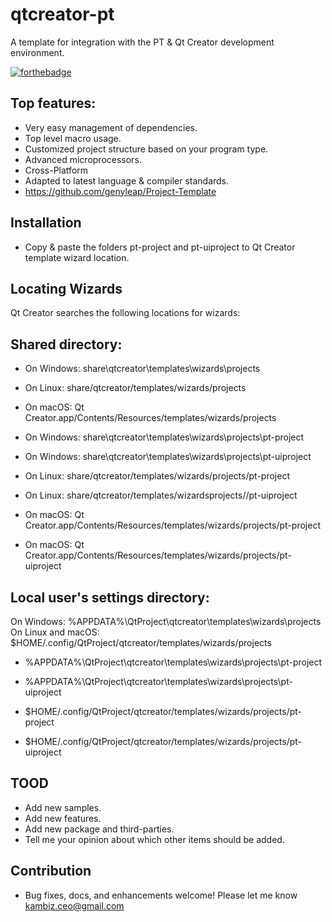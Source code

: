 # qtcreator-pt
A template for integration with the  PT &amp; Qt Creator development environment.

[![forthebadge](https://forthebadge.com/images/badges/made-with-c-plus-plus.svg)](https://forthebadge.com)

## Top features:
- Very easy management of dependencies.
- Top level macro usage.
- Customized project structure based on your program type.
- Advanced microprocessors.
- Cross-Platform
- Adapted to latest language & compiler standards.
- https://github.com/genyleap/Project-Template

## Installation

- Copy & paste the folders pt-project and pt-uiproject to Qt Creator template wizard location.

## Locating Wizards
Qt Creator searches the following locations for wizards:

## Shared directory:
- On Windows: share\qtcreator\templates\wizards\projects
- On Linux: share/qtcreator/templates/wizards/projects
- On macOS: Qt Creator.app/Contents/Resources/templates/wizards/projects

- On Windows: share\qtcreator\templates\wizards\projects\pt-project
- On Windows: share\qtcreator\templates\wizards\projects\pt-uiproject

- On Linux: share/qtcreator/templates/wizards/projects/pt-project
- On Linux: share/qtcreator/templates/wizardsprojects//pt-uiproject

- On macOS: Qt Creator.app/Contents/Resources/templates/wizards/projects/pt-project
- On macOS: Qt Creator.app/Contents/Resources/templates/wizards/projects/pt-uiproject

## Local user's settings directory:
On Windows: %APPDATA%\QtProject\qtcreator\templates\wizards\projects\
On Linux and macOS: $HOME/.config/QtProject/qtcreator/templates/wizards/projects

- %APPDATA%\QtProject\qtcreator\templates\wizards\projects\pt-project
- %APPDATA%\QtProject\qtcreator\templates\wizards\projects\pt-uiproject

- $HOME/.config/QtProject/qtcreator/templates/wizards/projects/pt-project
- $HOME/.config/QtProject/qtcreator/templates/wizards/projects/pt-uiproject


## TOOD
- Add new samples.
- Add new features.
- Add new package and third-parties.
- Tell me your opinion about which other items should be added.

## Contribution
- Bug fixes, docs, and enhancements welcome! Please let me know kambiz.ceo@gmail.com
